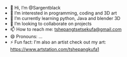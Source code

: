 - 👋 Hi, I’m @Sargentblack
- 👀 I’m interested in programming, coding and 3D art
- 🌱 I’m currently learning python, Java and blender 3D
- 💞️ I’m looking to collaborate on projects 
- 📫 How to reach me: tshepangtsetsekufa@gmail.com 
- 😄 Pronouns: ...
- ⚡ Fun fact: I'm also an artist check out my art: https://www.artstation.com/tshepangkufa1

<!---
Sargentblack/Sargentblack is a ✨ special ✨ repository because its `README.md` (this file) appears on your GitHub profile.
You can click the Preview link to take a look at your changes.
--->

